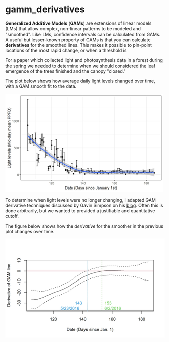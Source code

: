 # gamm_derivatives

**Generalized Additive Models** (**GAMs**) are extensions of linear models (LMs) that allow complex, non-linear patterns to be modeled and "smoothed".  Like LMs, confidence intervals can be calculated from GAMs.  A useful but lesser-known property of GAMs is that you can calculate **derivatives** for the smoothed lines.  This makes it possible to pin-point locations of the most rapid change, or when a threshold is 

For a paper which collected light and photosynthesis data in a forest during the spring we needed to determine when we should considered the leaf emergence of the trees finished and the canopy "closed."

The plot below shows how average daily light levels changed over time, with a GAM smooth fit to the data.

<img src="https://raw.githubusercontent.com/brouwern/gamm_derivatives/master/light_levels.jpeg" alt="Light level data and GAM smoother" width="500">


To  determine when light levels were no longer changing, I adapted GAM derivative techniques discussed by Gavin Simpson on his [blog](https://fromthebottomoftheheap.net/). Often this is done arbitrarily, but we wanted to provided a justifiable and quantitative cutoff.

The figure below shows how the *derivative* for the smoother in the previous plot changes over time.

<img src="https://raw.githubusercontent.com/brouwern/gamm_derivatives/master/derivative.jpeg" alt="Derivative of GAM smoother from previous plot" width="600">

